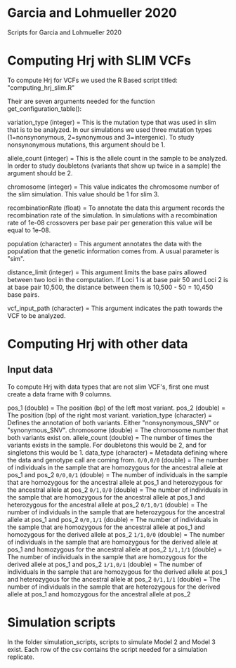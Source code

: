 # Garcia and Lohmueller 2020
Scripts for Garcia and Lohmueller 2020


# Computing Hrj with SLIM VCFs

To compute Hrj for VCFs we used the R Based script titled: "computing_hrj_slim.R"

Their are seven arguments needed for the function get_configuration_table(): 

variation_type (integer) = This is the mutation type that was used in slim that is to be analyzed. In our simulations we used three mutation types (1=nonsynonymous, 2=synonymous and 3=intergenic). To study nonsynonymous mutations, this argument should be 1. 

allele_count (integer) = This is the allele count in the sample to be analyzed. In order to study doubletons (variants that show up twice in a sample) the argument should be 2. 

chromosome (integer) = This value indicates the chromosome number of the slim simulation. This value should be 1 for slim 3.

recombinationRate (float) = To annotate the data this argument records the recombination rate of the simulation. In simulations with a recombination rate of 1e-08 crossovers per base pair per generation this value will be equal to 1e-08. 

population (character) = This argument annotates the data with the population that the genetic information comes from. A usual parameter is "sim". 

distance_limit (integer) = This argument limits the base pairs allowed between two loci in the computation. If Loci 1 is at base pair 50 and Loci 2 is at base pair 10,500, the distance between them is 10,500 - 50 = 10,450 base pairs. 

vcf_input_path (character) = This argument indicates the path towards the VCF to be analyzed. 


# Computing Hrj with other data

## Input data

To compute Hrj with data types that are not slim VCF's, first one must create a data frame with 9 columns.

pos_1 (double) = The position (bp) of the left most variant.
pos_2 (double) = The position (bp) of the right most variant.
variation_type (character) = Defines the annotation of both variants. Either "nonsynonymous_SNV" or "synonymous_SNV".
chromosome (double) = The chromosome number that both variants exist on. 
allele_count (double) = The number of times the variants exists in the sample. For doubletons this would be 2, and for singletons this would be 1.
data_type (character) = Metadata defining where the data and genotype call are coming from. 
`0/0,0/0` (double) = The number of individuals in the sample that are homozygous for the ancestral allele at pos_1 and pos_2
`0/0,0/1` (double) = The number of individuals in the sample that are homozygous for the ancestral allele at pos_1 and heterozygous for the ancestral allele at pos_2
`0/1,0/0` (double) = The number of individuals in the sample that are homozygous for the ancestral allele at pos_1 and heterozygous for the ancestral allele at pos_2
`0/1,0/1` (double) = The number of individuals in the sample that are heterozygous for the ancestral allele at pos_1 and pos_2
`0/0,1/1` (double) = The number of individuals in the sample that are homozygous for the ancestral allele at pos_1 and homozygous for the derived allele at pos_2
`1/1,0/0` (double) = The number of individuals in the sample that are homozygous for the derived allele at pos_1 and homozygous for the ancestral allele at pos_2
`1/1,1/1` (double) = The number of individuals in the sample that are homozygous for the derived allele at pos_1 and pos_2
`1/1,0/1` (double) = The number of individuals in the sample that are homozygous for the derived allele at pos_1 and heterozygous for the ancestral allele at pos_2
`0/1,1/1` (double) = The number of individuals in the sample that are heterozygous for the derived allele at pos_1 and homozygous for the ancestral allele at pos_2



# Simulation scripts

In the folder simulation_scripts, scripts to simulate Model 2 and Model 3 exist. Each row of the csv contains the script needed for a simulation replicate.  
